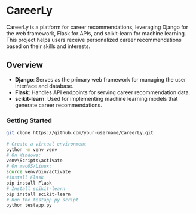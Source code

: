 # CareerLy

CareerLy is a platform for career recommendations, leveraging Django for the web framework, Flask for APIs, and scikit-learn for machine learning. This project helps users receive personalized career recommendations based on their skills and interests.

## Overview

- **Django**: Serves as the primary web framework for managing the user interface and database.
- **Flask**: Handles API endpoints for serving career recommendation data.
- **scikit-learn**: Used for implementing machine learning models that generate career recommendations.

 ### Getting Started

```bash
git clone https://github.com/your-username/CareerLy.git
  
# Create a virtual environment
python -m venv venv
# On Windows:
venv\Scripts\activate
# On macOS/Linux:
source venv/bin/activate
#Install Flask
pip install Flask
# Install scikit-learn
pip install scikit-learn
# Run the testapp.py script
python testapp.py
